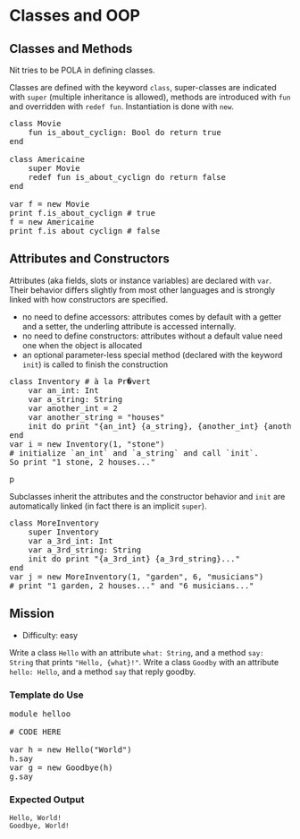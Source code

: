# Classes and OOP

## Classes and Methods

Nit tries to be POLA in defining classes.

Classes are defined with the keyword `class`, super-classes are indicated with `super` (multiple inheritance is allowed), methods are introduced with `fun` and overridden with `redef fun`.
Instantiation is done with `new`.

<pre class="hl"><span class="hl kwa">class</span> <span class="hl kwb">Movie</span>
	<span class="hl kwa">fun</span> is_about_cyclign<span class="hl opt">:</span> <span class="hl kwb">Bool</span> <span class="hl kwa">do return true</span>
<span class="hl kwa">end</span>

<span class="hl kwa">class</span> <span class="hl kwb">Americaine</span>
	<span class="hl kwa">super</span> <span class="hl kwb">Movie</span>
	<span class="hl kwa">redef fun</span> is_about_cyclign <span class="hl kwa">do return false</span>
<span class="hl kwa">end</span>

<span class="hl kwa">var</span> f <span class="hl opt">=</span> <span class="hl kwa">new</span> <span class="hl kwb">Movie</span>
print f<span class="hl opt">.</span>is_about_cyclign <span class="hl slc"># true</span>
f <span class="hl opt">=</span> <span class="hl kwa">new</span> <span class="hl kwb">Americaine</span>
print f<span class="hl opt">.</span>is_about_cyclign <span class="hl slc"># false</span>
</pre>

## Attributes and Constructors

Attributes (aka fields, slots or instance variables) are declared with `var`.
Their behavior differs slightly from most other languages and is strongly linked with how constructors are specified.

* no need to define accessors: attributes comes by default with a getter and a setter, the underling attribute is accessed internally.
* no need to define constructors: attributes without a default value need one when the object is allocated
* an optional parameter-less special method (declared with the keyword `init`) is called to finish the construction

<pre class="hl"><span class="hl kwa">class</span> <span class="hl kwb">Inventory</span> <span class="hl slc"># à la Pr�vert</span>
	<span class="hl kwa">var</span> an_int<span class="hl opt">:</span> <span class="hl kwb">Int</span>
	<span class="hl kwa">var</span> a_string<span class="hl opt">:</span> <span class="hl kwb">String</span>
	<span class="hl kwa">var</span> another_int <span class="hl opt">=</span> <span class="hl num">2</span>
	<span class="hl kwa">var</span> another_string <span class="hl opt">=</span> <span class="hl str">&quot;houses&quot;</span>
	<span class="hl kwa">init do</span> print <span class="hl str">&quot;</span><span class="hl esc">{an_int} {a_string}</span><span class="hl str">,</span> <span class="hl esc">{another_int} {another_string}</span><span class="hl str">...&quot;</span>
<span class="hl kwa">end</span>
<span class="hl kwa">var</span> i <span class="hl opt">=</span> <span class="hl kwa">new</span> <span class="hl kwb">Inventory</span><span class="hl opt">(</span><span class="hl num">1</span><span class="hl opt">,</span> <span class="hl str">&quot;stone&quot;</span><span class="hl opt">)</span>
<span class="hl slc"># initialize `an_int` and `a_string` and call `init`.</span>
<span class="hl kwb">So</span> print <span class="hl str">&quot;1 stone, 2 houses...&quot;</span>
</pre>p

Subclasses inherit the attributes and the constructor behavior and `init` are automatically linked (in fact there is an implicit `super`).

<pre class="hl"><span class="hl kwa">class</span> <span class="hl kwb">MoreInventory</span>
	<span class="hl kwa">super</span> <span class="hl kwb">Inventory</span>
	<span class="hl kwa">var</span> a_3rd_int<span class="hl opt">:</span> <span class="hl kwb">Int</span>
	<span class="hl kwa">var</span> a_3rd_string<span class="hl opt">:</span> <span class="hl kwb">String</span>
	<span class="hl kwa">init do</span> print <span class="hl str">&quot;</span><span class="hl esc">{a_3rd_int} {a_3rd_string}</span><span class="hl str">...&quot;</span>
<span class="hl kwa">end</span>
<span class="hl kwa">var</span> j <span class="hl opt">=</span> <span class="hl kwa">new</span> <span class="hl kwb">MoreInventory</span><span class="hl opt">(</span><span class="hl num">1</span><span class="hl opt">,</span> <span class="hl str">&quot;garden&quot;</span><span class="hl opt">,</span> <span class="hl num">6</span><span class="hl opt">,</span> <span class="hl str">&quot;musicians&quot;</span><span class="hl opt">)</span>
<span class="hl slc"># print &quot;1 garden, 2 houses...&quot; and &quot;6 musicians...&quot;</span>
</pre>

## Mission

* Difficulty: easy

Write a class `Hello` with an attribute `what: String`, and a method `say: String` that prints `"Hello, {what}!"`.
Write a class `Goodby` with an attribute `hello: Hello`, and a method `say` that reply goodby.

### Template do Use

<pre class="hl"><span class="hl kwa">module</span> helloo

<span class="hl slc"># CODE HERE</span>

<span class="hl kwa">var</span> h <span class="hl opt">=</span> <span class="hl kwa">new</span> <span class="hl kwb">Hello</span><span class="hl opt">(</span><span class="hl str">&quot;World&quot;</span><span class="hl opt">)</span>
h<span class="hl opt">.</span>say
<span class="hl kwa">var</span> g <span class="hl opt">=</span> <span class="hl kwa">new</span> <span class="hl kwb">Goodbye</span><span class="hl opt">(</span>h<span class="hl opt">)</span>
g<span class="hl opt">.</span>say
</pre>

### Expected Output

	Hello, World!
	Goodbye, World!
